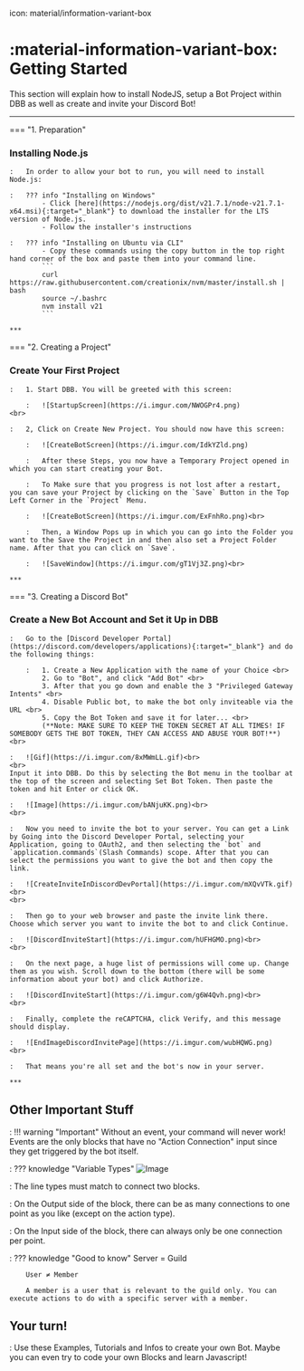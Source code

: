icon: material/information-variant-box

# :material-information-variant-box: Getting Started
This section will explain how to install NodeJS, setup a Bot Project within DBB as well as create and invite your Discord Bot!  
***

=== "1. Preparation"
    <h3>Installing Node.js</h3>

    :   In order to allow your bot to run, you will need to install Node.js:

    :   ??? info "Installing on Windows"
            - Click [here](https://nodejs.org/dist/v21.7.1/node-v21.7.1-x64.msi){:target="_blank"} to download the installer for the LTS version of Node.js.
            - Follow the installer's instructions

    :   ??? info "Installing on Ubuntu via CLI"
            - Copy these commands using the copy button in the top right hand corner of the box and paste them into your command line.
            ```
            curl https://raw.githubusercontent.com/creationix/nvm/master/install.sh | bash
            source ~/.bashrc
            nvm install v21
            ```

    ***

=== "2. Creating a Project"
    <h3>Create Your First Project</h3>

    :   1. Start DBB. You will be greeted with this screen:

        :   ![StartupScreen](https://i.imgur.com/NWOGPr4.png)
    <br>

    :   2, Click on Create New Project. You should now have this screen:

        :   ![CreateBotScreen](https://i.imgur.com/IdkYZld.png)
    
        :   After these Steps, you now have a Temporary Project opened in which you can start creating your Bot.

        :   To Make sure that you progress is not lost after a restart, you can save your Project by clicking on the `Save` Button in the Top Left Corner in the `Project` Menu.

        :   ![CreateBotScreen](https://i.imgur.com/ExFnhRo.png)<br>

        :   Then, a Window Pops up in which you can go into the Folder you want to the Save the Project in and then also set a Project Folder name. After that you can click on `Save`.

        :   ![SaveWindow](https://i.imgur.com/gT1Vj3Z.png)<br>

    ***

=== "3. Creating a Discord Bot"
    <h3>Create a New Bot Account and Set it Up in DBB</h3>

    :   Go to the [Discord Developer Portal](https://discord.com/developers/applications){:target="_blank"} and do the following things:

        :   1. Create a New Application with the name of your Choice <br>
            2. Go to "Bot", and click "Add Bot" <br>
            3. After that you go down and enable the 3 "Privileged Gateway Intents" <br>
            4. Disable Public bot, to make the bot only inviteable via the URL <br>
            5. Copy the Bot Token and save it for later... <br>
            (**Note: MAKE SURE TO KEEP THE TOKEN SECRET AT ALL TIMES! IF SOMEBODY GETS THE BOT TOKEN, THEY CAN ACCESS AND ABUSE YOUR BOT!**) <br>

    :   ![Gif](https://i.imgur.com/8xMWmLL.gif)<br>
    <br>
    Input it into DBB. Do this by selecting the Bot menu in the toolbar at the top of the screen and selecting Set Bot Token. Then paste the token and hit Enter or click OK.

    :   ![Image](https://i.imgur.com/bANjuKK.png)<br>
    <br>

    :   Now you need to invite the bot to your server. You can get a Link by Going into the Discord Developer Portal, selecting your Application, going to OAuth2, and then selecting the `bot` and `application.commands`(Slash Commands) scope. After that you can select the permissions you want to give the bot and then copy the link.

    :   ![CreateInviteInDiscordDevPortal](https://i.imgur.com/mXQvVTk.gif)<br>
    <br>

    :   Then go to your web browser and paste the invite link there. Choose which server you want to invite the bot to and click Continue.

    :   ![DiscordInviteStart](https://i.imgur.com/hUFHGMO.png)<br>
    <br>

    :   On the next page, a huge list of permissions will come up. Change them as you wish. Scroll down to the bottom (there will be some information about your bot) and click Authorize.

    :   ![DiscordInviteStart](https://i.imgur.com/g6W4Qvh.png)<br>
    <br>

    :   Finally, complete the reCAPTCHA, click Verify, and this message should display.

    :   ![EndImageDiscordInvitePage](https://i.imgur.com/wubHQWG.png)
    <br>

    :   That means you're all set and the bot's now in your server.

    ***

## Other Important Stuff

:   !!! warning "Important"
        Without an event, your command will never work! Events are the only blocks that have no "Action Connection" input since they get triggered by the bot itself.

:   ??? knowledge "Variable Types"
        ![Image](https://i.imgur.com/1n2IEHy.jpeg)

:   The line types must match to connect two blocks.

:   On the Output side of the block, there can be as many connections to one point as you like (except on the action type).

:   On the Input side of the block, there can always only be one connection per point.

:   ??? knowledge "Good to know"
        Server = Guild

        User ≠ Member

        A member is a user that is relevant to the guild only. You can execute actions to do with a specific server with a member.

## Your turn!
:   Use these Examples, Tutorials and Infos to create your own Bot. Maybe you can even try to code your own Blocks and learn Javascript!
